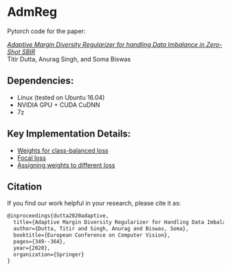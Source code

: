# AdmReg

Pytorch code for the paper:

[*Adaptive Margin Diversity Regularizer for handling Data Imbalance in Zero-Shot SBIR*](https://www.ecva.net/papers/eccv_2020/papers_ECCV/papers/123500341.pdf)\
Titir Dutta, Anurag Singh, and Soma Biswas


## Dependencies:
+ Linux (tested on Ubuntu 16.04)
+ NVIDIA GPU + CUDA CuDNN
+ 7z


## Key Implementation Details:
+ [Weights for class-balanced loss](https://github.com/richardaecn/class-balanced-loss/blob/master/src/cifar_main.py#L425-L430)
+ [Focal loss](https://github.com/richardaecn/class-balanced-loss/blob/master/src/cifar_main.py#L226-L266)
+ [Assigning weights to different loss](https://github.com/richardaecn/class-balanced-loss/blob/master/src/cifar_main.py#L325-L354)

## Citation
If you find our work helpful in your research, please cite it as:
```latex
@inproceedings{dutta2020adaptive,
  title={Adaptive Margin Diversity Regularizer for Handling Data Imbalance in Zero-Shot SBIR},
  author={Dutta, Titir and Singh, Anurag and Biswas, Soma},
  booktitle={European Conference on Computer Vision},
  pages={349--364},
  year={2020},
  organization={Springer}
}
```
